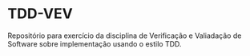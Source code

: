 # TDD-VEV
Repositório para exercício da disciplina de Verificação e Valiadação de Software sobre implementação usando o estilo TDD.
